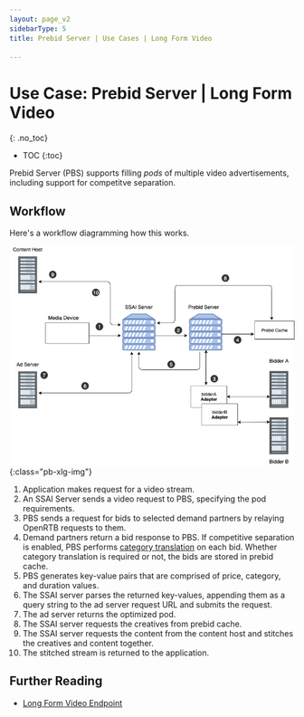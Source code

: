 ```yaml
---
layout: page_v2
sidebarType: 5
title: Prebid Server | Use Cases | Long Form Video

---
```


# Use Case: Prebid Server | Long Form Video
{: .no_toc}

* TOC
{:toc}

Prebid Server (PBS) supports filling _pods_ of multiple video advertisements, including support for competitve separation.

## Workflow

Here's a workflow diagramming how this works.

![Prebid Server Long Form Video](/assets/images/flowcharts/prebid-server/pbs-lfv-flow.png){:class="pb-xlg-img"}

1. Application makes request for a video stream.
2. An SSAI Server sends a video request to PBS, specifying the pod requirements.
3. PBS sends a request for bids to selected demand partners by relaying OpenRTB requests to them.
4. Demand partners return a bid response to PBS. If competitive separation is enabled, PBS performs [category translation](/dev-docs/modules/categoryTranslation.html) on each bid. Whether category translation is required or not, the bids are stored in prebid cache.
5. PBS generates key-value pairs that are comprised of price, category, and duration values.
6. The SSAI server parses the returned key-values, appending them as a query string to the ad server request URL and submits the request.
7. The ad server returns the optimized pod.
8. The SSAI server requests the creatives from prebid cache.
9. The SSAI server requests the content from the content host and stitches the creatives and content together.
10. The stitched stream is returned to the application.

## Further Reading
- [Long Form Video Endpoint](/prebid-server/endpoints/openrtb2/pbs-endpoint-video.html)
